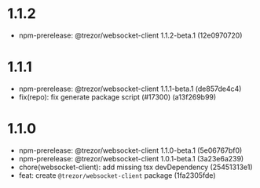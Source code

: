 # 1.1.2

-   npm-prerelease: @trezor/websocket-client 1.1.2-beta.1 (12e0970720)

# 1.1.1

-   npm-prerelease: @trezor/websocket-client 1.1.1-beta.1 (de857de4c4)
-   fix(repo): fix generate package script (#17300) (a13f269b99)

# 1.1.0

-   npm-prerelease: @trezor/websocket-client 1.1.0-beta.1 (5e06767bf0)
-   npm-prerelease: @trezor/websocket-client 1.0.1-beta.1 (3a23e6a239)
-   chore(websocket-client): add missing tsx devDependency (25451313e1)
-   feat: create `@trezor/websocket-client` package (1fa2305fde)
